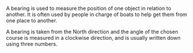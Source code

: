 A bearing is used to measure the position of one object in relation to
another. It is often used by people in charge of boats to help get them
from one place to another.

A bearing is taken from the North direction and the angle of the chosen
course is measured in a clockwise direction, and is usually written down
using three numbers.
